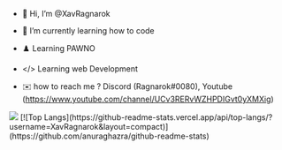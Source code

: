 - 👋 Hi, I’m @XavRagnarok
- 🌱 I’m currently learning how to code
- ♟️ Learning PAWNO
- </> Learning web Development

- ✉️ how to reach me ? Discord (Ragnarok#0080), Youtube (https://www.youtube.com/channel/UCv3RERvWZHPDIGvt0yXMXig)

<picture>
<source 
  srcset="https://github-readme-stats.vercel.app/api?username=XavRagnarok&show_icons=true&theme=dark"
  media="(prefers-color-scheme: dark)"
/>
<source
  srcset="https://github-readme-stats.vercel.app/api?username=XavRagnarok&show_icons=true"
  media="(prefers-color-scheme: light), (prefers-color-scheme: no-preference)"
/>
<img src="https://github-readme-stats.vercel.app/api?username=XavRagnarok&show_icons=true" />
</picture>
[![Top Langs](https://github-readme-stats.vercel.app/api/top-langs/?username=XavRagnarok&layout=compact)](https://github.com/anuraghazra/github-readme-stats)



<!---
XavRagnarok/XavRagnarok is a ✨ special ✨ repository because its `README.md` (this file) appears on your GitHub profile.
You can click the Preview link to take a look at your changes.
--->
